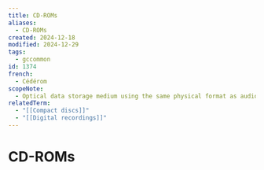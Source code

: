 ```yaml
---
title: CD-ROMs
aliases:
  - CD-ROMs
created: 2024-12-18
modified: 2024-12-29
tags:
  - gccommon
id: 1374
french:
  - Cédérom
scopeNote:
  - Optical data storage medium using the same physical format as audio compact discs, readable by a computer with a CD-ROM drive.
relatedTerm:
  - "[[Compact discs]]"
  - "[[Digital recordings]]"
---
```

# CD-ROMs
